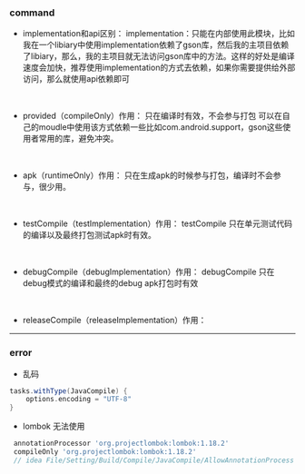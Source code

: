 <!--
 * @Descripttion: 
 * @version: 
 * @Author: fuanlei
 * @Date: 2019-11-13 18:05:40
 * @LastEditors: fuanlei
 * @LastEditTime: 2019-11-14 09:53:43
 -->
### command

- implementation和api区别：
implementation：只能在内部使用此模块，比如我在一个libiary中使用implementation依赖了gson库，然后我的主项目依赖了libiary，那么，我的主项目就无法访问gson库中的方法。这样的好处是编译速度会加快，推荐使用implementation的方式去依赖，如果你需要提供给外部访问，那么就使用api依赖即可
<br>

- provided（compileOnly）作用：
只在编译时有效，不会参与打包
可以在自己的moudle中使用该方式依赖一些比如com.android.support，gson这些使用者常用的库，避免冲突。
<br>

- apk（runtimeOnly）作用：
只在生成apk的时候参与打包，编译时不会参与，很少用。
<br>

- testCompile（testImplementation）作用：
   testCompile 只在单元测试代码的编译以及最终打包测试apk时有效。
<br>

- debugCompile（debugImplementation）作用：
  debugCompile 只在debug模式的编译和最终的debug apk打包时有效
<br>

- releaseCompile（releaseImplementation）作用：

-------

### error

- 乱码

``` groovy
tasks.withType(JavaCompile) {
    options.encoding = "UTF-8"
}
```

- lombok 无法使用

``` groovy
 annotationProcessor 'org.projectlombok:lombok:1.18.2'
 compileOnly 'org.projectlombok:lombok:1.18.2'
 // idea File/Setting/Build/Compile/JavaCompile/AllowAnnotationProcess
```



